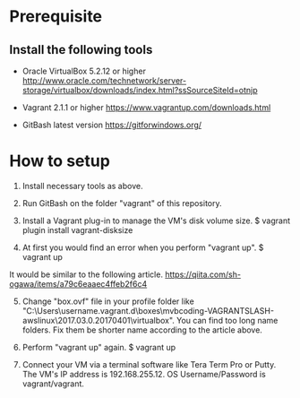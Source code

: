 
# Prerequisite
## Install the following tools

- Oracle VirtualBox 5.2.12 or higher
http://www.oracle.com/technetwork/server-storage/virtualbox/downloads/index.html?ssSourceSiteId=otnjp

- Vagrant 2.1.1 or higher
https://www.vagrantup.com/downloads.html

- GitBash latest version
https://gitforwindows.org/


# How to setup

1. Install necessary tools as above.

2. Run GitBash on the folder "vagrant" of this repository.

3. Install a Vagrant plug-in to manage the VM's disk volume size.
$ vagrant plugin install vagrant-disksize

4. At first you would find an error when you perform "vagrant up". 
$ vagrant up

It would be similar to the following article. 
https://qiita.com/sh-ogawa/items/a79c6eaaec4ffeb2f6c4

5. Change "box.ovf" file in your profile folder like "C:\Users\username\.vagrant.d\boxes\mvbcoding-VAGRANTSLASH-awslinux\2017.03.0.20170401\virtualbox".
You can find too long name folders. Fix them be shorter name according to the article above.

6. Perform "vagrant up" again.
$ vagrant up

7. Connect your VM via a terminal software like Tera Term Pro or Putty.
   The VM's IP address is 192.168.255.12.
   OS Username/Password is vagrant/vagrant.

